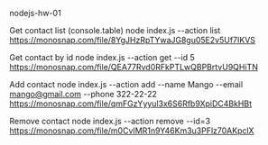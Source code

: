 nodejs-hw-01

Get contact list (console.table)
node index.js --action list
https://monosnap.com/file/8YgJHzRpTYwaJG8gu05E2v5Uf7IKVS

Get contact by id
node index.js --action get --id 5
https://monosnap.com/file/QEA77Rvd0RFkPTLwQBPBrtvU9QHiTN

Add contact
node index.js --action add --name Mango --email mango@gmail.com --phone 322-22-22
https://monosnap.com/file/qmFGzYyyul3x6S6Rfb9XpiDC4BkHBt

Remove contact
node index.js --action remove --id=3
https://monosnap.com/file/m0CvIMR1n9Y46Km3u3PFlz70AKpclX
